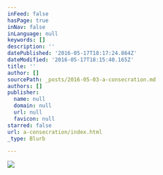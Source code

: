 ```yaml
---
inFeed: false
hasPage: true
inNav: false
inLanguage: null
keywords: []
description: ''
datePublished: '2016-05-17T18:17:24.864Z'
dateModified: '2016-05-17T18:15:40.165Z'
title: ''
author: []
sourcePath: _posts/2016-05-03-a-consecration.md
authors: []
publisher:
  name: null
  domain: null
  url: null
  favicon: null
starred: false
url: a-consecration/index.html
_type: Blurb

---
```

![](https://the-grid-user-content.s3-us-west-2.amazonaws.com/f603c700-a9ac-4ae3-ac8c-06de3462c7f4.jpg)